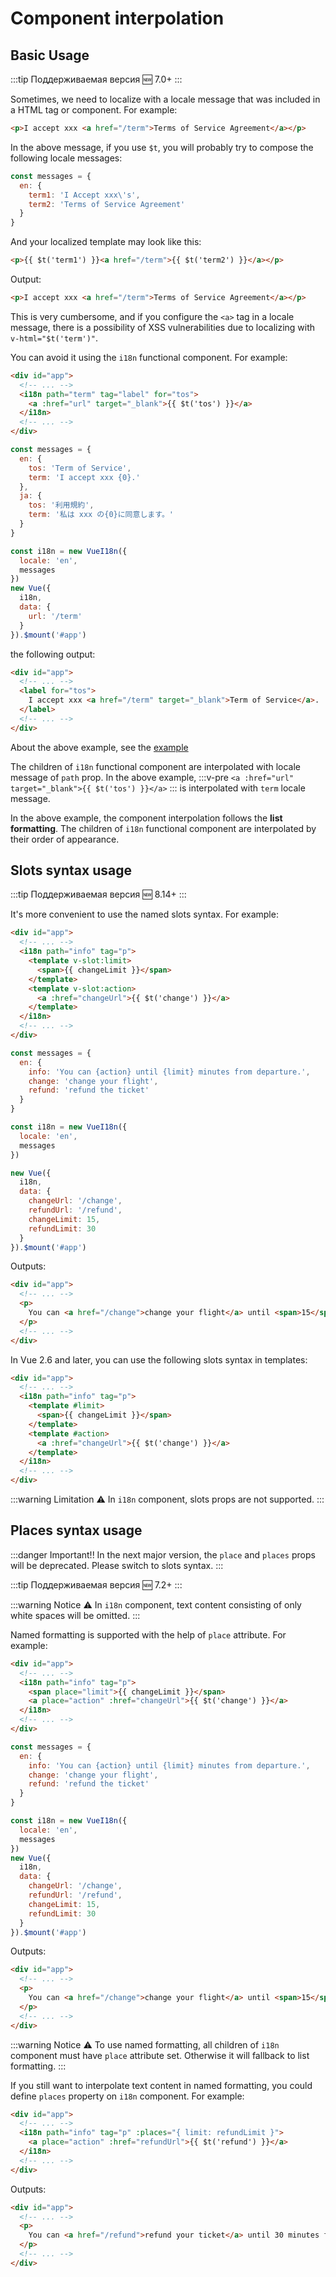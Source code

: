 # Component interpolation

## Basic Usage

:::tip Поддерживаемая версия
:new: 7.0+
:::

Sometimes, we need to localize with a locale message that was included in a HTML tag or component. For example:

```html
<p>I accept xxx <a href="/term">Terms of Service Agreement</a></p>
```

In the above message, if you use `$t`, you will probably try to compose the following locale messages:

```js
const messages = {
  en: {
    term1: 'I Accept xxx\'s',
    term2: 'Terms of Service Agreement'
  }
}
```

And your localized template may look like this:

```html
<p>{{ $t('term1') }}<a href="/term">{{ $t('term2') }}</a></p>
```

Output:

```html
<p>I accept xxx <a href="/term">Terms of Service Agreement</a></p>
```

This is very cumbersome, and if you configure the `<a>` tag in a locale message, there is a possibility of XSS vulnerabilities due to localizing with
`v-html="$t('term')"`.

You can avoid it using the `i18n` functional component. For example:

```html
<div id="app">
  <!-- ... -->
  <i18n path="term" tag="label" for="tos">
    <a :href="url" target="_blank">{{ $t('tos') }}</a>
  </i18n>
  <!-- ... -->
</div>
```
```js
const messages = {
  en: {
    tos: 'Term of Service',
    term: 'I accept xxx {0}.'
  },
  ja: {
    tos: '利用規約',
    term: '私は xxx の{0}に同意します。'
  }
}

const i18n = new VueI18n({
  locale: 'en',
  messages
})
new Vue({
  i18n,
  data: {
    url: '/term'
  }
}).$mount('#app')
```

the following output:

```html
<div id="app">
  <!-- ... -->
  <label for="tos">
    I accept xxx <a href="/term" target="_blank">Term of Service</a>.
  </label>
  <!-- ... -->
</div>
```

About the above example, see the [example](https://github.com/kazupon/vue-i18n/tree/dev/examples/interpolation/places)

The children of `i18n` functional component are interpolated with locale message of `path` prop. In the above example,
:::v-pre
`<a :href="url" target="_blank">{{ $t('tos') }}</a>`
:::
is interpolated with `term` locale message.

In the above example, the component interpolation follows the **list formatting**.  The children of `i18n` functional component are interpolated by their order of appearance.

## Slots syntax usage

:::tip Поддерживаемая версия
:new: 8.14+
:::

It's more convenient to use the named slots syntax. For example:

```html
<div id="app">
  <!-- ... -->
  <i18n path="info" tag="p">
    <template v-slot:limit>
      <span>{{ changeLimit }}</span>
    </template>
    <template v-slot:action>
      <a :href="changeUrl">{{ $t('change') }}</a>
    </template>
  </i18n>
  <!-- ... -->
</div>
```

```js
const messages = {
  en: {
    info: 'You can {action} until {limit} minutes from departure.',
    change: 'change your flight',
    refund: 'refund the ticket'
  }
}

const i18n = new VueI18n({
  locale: 'en',
  messages
})

new Vue({
  i18n,
  data: {
    changeUrl: '/change',
    refundUrl: '/refund',
    changeLimit: 15,
    refundLimit: 30
  }
}).$mount('#app')
```

Outputs:

```html
<div id="app">
  <!-- ... -->
  <p>
    You can <a href="/change">change your flight</a> until <span>15</span> minutes from departure.
  </p>
  <!-- ... -->
</div>
```

In Vue 2.6 and later, you can use the following slots syntax in templates:

```html
<div id="app">
  <!-- ... -->
  <i18n path="info" tag="p">
    <template #limit>
      <span>{{ changeLimit }}</span>
    </template>
    <template #action>
      <a :href="changeUrl">{{ $t('change') }}</a>
    </template>
  </i18n>
  <!-- ... -->
</div>
```

:::warning Limitation
:warning: In `i18n` component, slots props are not supported.
:::


## Places syntax usage

:::danger Important!!
In the next major version, the `place` and `places` props will be deprecated. Please switch to slots syntax.
:::

:::tip Поддерживаемая версия
:new: 7.2+
:::

:::warning Notice
:warning: In `i18n` component, text content consisting of only white spaces will be omitted.
:::

Named formatting is supported with the help of `place` attribute. For example:

```html
<div id="app">
  <!-- ... -->
  <i18n path="info" tag="p">
    <span place="limit">{{ changeLimit }}</span>
    <a place="action" :href="changeUrl">{{ $t('change') }}</a>
  </i18n>
  <!-- ... -->
</div>
```
```js
const messages = {
  en: {
    info: 'You can {action} until {limit} minutes from departure.',
    change: 'change your flight',
    refund: 'refund the ticket'
  }
}

const i18n = new VueI18n({
  locale: 'en',
  messages
})
new Vue({
  i18n,
  data: {
    changeUrl: '/change',
    refundUrl: '/refund',
    changeLimit: 15,
    refundLimit: 30
  }
}).$mount('#app')
```

Outputs:

```html
<div id="app">
  <!-- ... -->
  <p>
    You can <a href="/change">change your flight</a> until <span>15</span> minutes from departure.
  </p>
  <!-- ... -->
</div>
```

:::warning Notice
:warning: To use named formatting, all children of `i18n` component must have `place` attribute set. Otherwise it will fallback to list formatting.
:::

If you still want to interpolate text content in named formatting, you could define `places` property on `i18n` component. For example:

```html
<div id="app">
  <!-- ... -->
  <i18n path="info" tag="p" :places="{ limit: refundLimit }">
    <a place="action" :href="refundUrl">{{ $t('refund') }}</a>
  </i18n>
  <!-- ... -->
</div>
```

Outputs:

```html
<div id="app">
  <!-- ... -->
  <p>
    You can <a href="/refund">refund your ticket</a> until 30 minutes from departure.
  </p>
  <!-- ... -->
</div>
```
